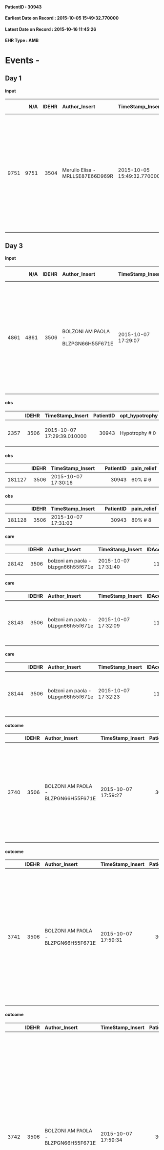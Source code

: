 
#### PatientID : 30943
#### Earliest Date on Record : 2015-10-05 15:49:32.770000
#### Latest Date on Record : 2015-10-16 11:45:26
#### EHR Type : AMB

# Events - 

## Day 1

#### input
|      |    N/A |   IDEHR | Author_Insert                    | TimeStamp_Insert           | EHRType   |   PatientID |   IDDigitalSignDocument | persone_vicine   |   Unnamed: 0_x.1 |   IDANAMNESI_SOCIALE | Patient   | FamigliaAltro   | Paziente_T   | FamigliaAltro_T   |   Non_Rilevabile_x.1 | Note_Non_Rilevabile_x.1   | opt_Problemi   | Note_I                                                                                                                                 | ds_note_timori                                                    | chk_contr_sintomi   | opt_paziente_a   | opt_famiglia_a   | opt_adeguatezza   | opt_paziente_solo   | ds_note_con                                                                           | opt_presente_assente   | Presenza_minori   | Caregiver_principale   | opt_capacita   | ds_familiari_coinv   | opt_necessario   | opt_presente   | opt_risorse_ec   | opt_paziente_psi   | opt_Ins_vol   | ds_note_prio                                                                                                                                                                                                         | opt_paziente_ad   | opt_caregiver_ad   | opt_esenzione   | opt_inv_civile   |   ds_codice_es | Needs     | Domestic partnership   | Fragility   | opt_disponibilita_f   | opt_indennita_acc   | opt_legge   | opt_famiglia_psi   | opt_disponibilit_paz   |
|-----:|-------:|--------:|:---------------------------------|:---------------------------|:----------|------------:|------------------------:|:-----------------|-----------------:|---------------------:|:----------|:----------------|:-------------|:------------------|---------------------:|:--------------------------|:---------------|:---------------------------------------------------------------------------------------------------------------------------------------|:------------------------------------------------------------------|:--------------------|:-----------------|:-----------------|:------------------|:--------------------|:--------------------------------------------------------------------------------------|:-----------------------|:------------------|:-----------------------|:---------------|:---------------------|:-----------------|:---------------|:-----------------|:-------------------|:--------------|:---------------------------------------------------------------------------------------------------------------------------------------------------------------------------------------------------------------------|:------------------|:-------------------|:----------------|:-----------------|---------------:|:----------|:-----------------------|:------------|:----------------------|:--------------------|:------------|:-------------------|:-----------------------|
| 9751 |   9751 |    3504 | Merullo Elisa - MRLLSE87E66D969R | 2015-10-05 15:49:32.770000 | AMB       |       30943 |                  151399 | N/A              |             1571 |                 1083 | Si#1      | Si#1            | Parziale#2   | Si#1              |                    0 | NR                        | No#0           | Colloquio fatto direttamente con il pz, il quale sa della diagnosi e parzialmente della prognosi. Non ho parlato con nessun familiare. | Il pz vorrebbe il controllo dei sintomi in particolare del dolore | controllo sintomi#0 | Indefinite#2     | Indefinite#2     | Da valutare#2     | No#0                | Il pz vive con la coniuge. Presente un figlio che vive a Lodi e che √® poco presente. | Presente#1             | No#0              | Coniuge                | Adeguato#0     | son                  | No#0             | No#0           | Adeguate#1       | No#0               | No#0          | Il bisogno espresso √® a livello clinico assistenziale. Il pz mi ha riferito che non vorrebbe l'assistenza ma da un punto di vista clinico ha bisogno. Gli ho spiegato il nostro ruolo e come funziona l'assistenza. | Parziale#1        | Totale#2           | Si#1            | No#0             |             48 | Clinici#0 | Coniuge/Convivente#0   | nessuna#0   | Da verificare#2       | No#0                | No#0        | No#0               | Da verificare#2        |


## Day 3

#### input
|      |    N/A |   IDEHR | Author_Insert                       | TimeStamp_Insert    |   IDAccess | EHRType   |   PatientID |   IDDigitalSignDocument | persone_vicine   |   Unnamed: 0_y |   IDANAMNESI_MED |   Non_Rilevabile_y | Note_Non_Rilevabile_y   | diagnosis                                                                                                                                                            |
|-----:|-------:|--------:|:------------------------------------|:--------------------|-----------:|:----------|------------:|------------------------:|:-----------------|---------------:|-----------------:|-------------------:|:------------------------|:---------------------------------------------------------------------------------------------------------------------------------------------------------------------|
| 4861 |   4861 |    3506 | BOLZONI AM PAOLA - BLZPGN66H55F671E | 2015-10-07 17:29:07 |      11787 | AMB       |       30943 |                  153265 | N/A              |           1823 |             2803 |                  0 | NR                      | HCC multifocal of liver cirrhosis (Child's Class A5) therapy results with monoclonal antibodies. Recent emergence of portal and progression of pulmonary thrombosis. |

#### obs
|      |   IDEHR | TimeStamp_Insert           |   PatientID | opt_hypotrophy   | chk_eloquence     | asthenia   | cachexia     | dyspnoea                       | body_temp    | agitation_behavior_freq   | cognitive_state   |
|-----:|--------:|:---------------------------|------------:|:-----------------|:------------------|:-----------|:-------------|:-------------------------------|:-------------|:--------------------------|:------------------|
| 2357 |    3506 | 2015-10-07 17:29:39.010000 |       30943 | Hypotrophy # 0   | fluent speech # 0 | Severe # 3 | cachexia # 0 | first episode, mild strain # 2 | Apyrexia # 0 | quiet # 0                 | Polished # 2      |

#### obs
|        |   IDEHR | TimeStamp_Insert    |   PatientID | pain_relief   |
|-------:|--------:|:--------------------|------------:|:--------------|
| 181127 |    3506 | 2015-10-07 17:30:16 |       30943 | 60% # 6       |

#### obs
|        |   IDEHR | TimeStamp_Insert    |   PatientID | pain_relief   |
|-------:|--------:|:--------------------|------------:|:--------------|
| 181128 |    3506 | 2015-10-07 17:31:03 |       30943 | 80% # 8       |

#### care
|       |   IDEHR | Author_Insert                       | TimeStamp_Insert    |   IDAccess | EHRType   |   PatientID |   IDTERAPIE_OUTPAT_VIDAS | ds_altro_farmaco   | ds_dose   | opt_via_di_somm        | ds_ora   | dt_data_inizio      |   opt_pregressa |   opt_somm_terapia |   opt_estemporanea |   opt_termina |   opt_somm_in_pompa | opt_farmaco              |
|------:|--------:|:------------------------------------|:--------------------|-----------:|:----------|------------:|-------------------------:|:-------------------|:----------|:-----------------------|:---------|:--------------------|----------------:|-------------------:|-------------------:|--------------:|--------------------:|:-------------------------|
| 28142 |    3506 | bolzoni am paola - blzpgn66h55f671e | 2015-10-07 17:31:40 |      11787 | amb       |       30943 |                     5620 | arixtra 7.5 mg fl  | 1 fl      | subcutaneously # 3 = 3 | 21 # 21  | 2015-10-07 00:00:00 |               0 |                  0 |                  0 |             0 |                   0 | other (see notes) # 2004 |

#### care
|       |   IDEHR | Author_Insert                       | TimeStamp_Insert    |   IDAccess | EHRType   |   PatientID |   IDTERAPIE_OUTPAT_VIDAS | ds_dose   | opt_via_di_somm    | ds_ora       | dt_data_inizio      | ds_note_y                                                      |   opt_pregressa |   opt_somm_terapia |   opt_estemporanea |   opt_termina |   opt_somm_in_pompa | opt_farmaco                                    |
|------:|--------:|:------------------------------------|:--------------------|-----------:|:----------|------------:|-------------------------:|:----------|:-------------------|:-------------|:--------------------|:---------------------------------------------------------------|----------------:|-------------------:|-------------------:|--------------:|--------------------:|:-----------------------------------------------|
| 28143 |    3506 | bolzoni am paola - blzpgn66h55f671e | 2015-10-07 17:32:09 |      11787 | amb       |       30943 |                     5621 | 1 puff    | inhalation # 7 = 7 | at need # 24 | 2015-10-07 00:00:00 | if pain, repeated after 1 hour if necessary, maximum 4 per day |               0 |                  0 |                  0 |             0 |                   0 | fentanyl (instanyl nasal spray 200 mcg) # 1665 |

#### care
|       |   IDEHR | Author_Insert                       | TimeStamp_Insert    |   IDAccess | EHRType   |   PatientID |   IDTERAPIE_OUTPAT_VIDAS | ds_dose   | opt_via_di_somm   | ds_ora          | dt_data_inizio      |   opt_pregressa |   opt_somm_terapia |   opt_estemporanea |   opt_termina |   opt_somm_in_pompa | opt_farmaco                                                                       |
|------:|--------:|:------------------------------------|:--------------------|-----------:|:----------|------------:|-------------------------:|:----------|:------------------|:----------------|:--------------------|----------------:|-------------------:|-------------------:|--------------:|--------------------:|:----------------------------------------------------------------------------------|
| 28144 |    3506 | bolzoni am paola - blzpgn66h55f671e | 2015-10-07 17:32:23 |      11787 | amb       |       30943 |                     5622 | 10 drops  | oral # 0 = 0      | 08 # 8; 20 # 20 | 2015-10-07 00:00:00 |               0 |                  0 |                  0 |             0 |                   0 | pentetrazole / dihydrocodeine rodanato (cardiazol paracodina os gtt 10 ml) # 1960 |

#### outcome
|      |   IDEHR | Author_Insert                       | TimeStamp_Insert    |   PatientID |   IDDigitalSignDocument |   IDPAI_VIDAS | opt_problem                                                |   opt_problem_num | opt_obiettivo                                                |   opt_obiettivo_num | opt_stato_problema   |   opt_stato_problema_num | opt_interventi                                                                                                                                                                                 |   opt_interventi_num |
|-----:|--------:|:------------------------------------|:--------------------|------------:|------------------------:|--------------:|:-----------------------------------------------------------|------------------:|:-------------------------------------------------------------|--------------------:|:---------------------|-------------------------:|:-----------------------------------------------------------------------------------------------------------------------------------------------------------------------------------------------|---------------------:|
| 3740 |    3506 | BOLZONI AM PAOLA - BLZPGN66H55F671E | 2015-10-07 17:59:27 |       30943 |                  153285 |          5756 | Impaired mobility † / limitation of physical movement # 27 |                 1 | The patient manterr√ † ¬ † ¬ † † mobilit√ the remaining # 49 |                   2 | Open Problem # 1     |                        1 | Educational - Teach the patient alternative movements # 370; PAI Implementation - Evaluate given mobility † # 368; PAI Implementation - Help the patient favoring its remaining capacity # 369 |                    1 |

#### outcome
|      |   IDEHR | Author_Insert                       | TimeStamp_Insert    |   PatientID |   IDDigitalSignDocument |   IDPAI_VIDAS | opt_problem                                            |   opt_problem_num | opt_obiettivo                                                                                              |   opt_obiettivo_num | opt_stato_problema   |   opt_stato_problema_num | opt_interventi                                                                                                                                                                                                                                                          |   opt_interventi_num |
|-----:|--------:|:------------------------------------|:--------------------|------------:|------------------------:|--------------:|:-------------------------------------------------------|------------------:|:-----------------------------------------------------------------------------------------------------------|--------------------:|:---------------------|-------------------------:|:------------------------------------------------------------------------------------------------------------------------------------------------------------------------------------------------------------------------------------------------------------------------|---------------------:|
| 3741 |    3506 | BOLZONI AM PAOLA - BLZPGN66H55F671E | 2015-10-07 17:59:31 |       30943 |                  153286 |          5757 | Alteration or risk of impairment of lung function # 26 |                 3 | The patient will not present symptoms that will reduce QoL (epistaxis, cough, hemoptysis, hemoptysis) # 45 |                   3 | Open Problem # 1     |                        1 | Educational - Educate the caregiver / patient on the recognition / treatment of symptom # 280; Implementation of the PAI - Administer the medication correctly as prescribed # 276; Implementation of the PAI - Evaluate the effectiveness of drug administration # 277 |                    4 |

#### outcome
|      |   IDEHR | Author_Insert                       | TimeStamp_Insert    |   PatientID |   IDDigitalSignDocument |   IDPAI_VIDAS | opt_problem                                                            |   opt_problem_num | opt_obiettivo                                               |   opt_obiettivo_num | opt_stato_problema   |   opt_stato_problema_num | opt_interventi                                                                                                                                                                                                                                                                                                                                                                                                |   opt_interventi_num |
|-----:|--------:|:------------------------------------|:--------------------|------------:|------------------------:|--------------:|:-----------------------------------------------------------------------|------------------:|:------------------------------------------------------------|--------------------:|:---------------------|-------------------------:|:--------------------------------------------------------------------------------------------------------------------------------------------------------------------------------------------------------------------------------------------------------------------------------------------------------------------------------------------------------------------------------------------------------------|---------------------:|
| 3742 |    3506 | BOLZONI AM PAOLA - BLZPGN66H55F671E | 2015-10-07 17:59:34 |       30943 |                  153287 |          5758 | Alteration of comfort associated with chronic pain and / or acute # 29 |                 2 | The patient riferir√ † ¬ † a satisfactory pain control # 56 |                   1 | Open Problem # 1     |                        1 | Implementation PAI - Administer drugs correctly according to prescription # 442; Implementation of PAI - Evaluate the effectiveness of drug administration # 443; Counseling - Share with the caregiver the therapeutic path # 445; Educational - educate the caregiver / patient to recognize / treat the symptom # 446; Informational - Informing the patient / caregiver of the need to maintain QoL # 448 |                    4 |

#### care
|       |   IDEHR | Author_Insert                       | TimeStamp_Insert    |   IDAccess | EHRType   |   PatientID |   IDTERAPIE_OUTPAT_VIDAS | ds_dose   | opt_via_di_somm   | ds_ora                   | dt_data_inizio      |   opt_pregressa |   opt_somm_terapia |   opt_estemporanea |   opt_termina |   opt_somm_in_pompa | opt_farmaco                                                |
|------:|--------:|:------------------------------------|:--------------------|-----------:|:----------|------------:|-------------------------:|:----------|:------------------|:-------------------------|:--------------------|----------------:|-------------------:|-------------------:|--------------:|--------------------:|:-----------------------------------------------------------|
| 28151 |    3506 | bolzoni am paola - blzpgn66h55f671e | 2015-10-07 17:59:36 |      11787 | amb       |       30943 |                     5629 | 1 cp      | oral # 0 = 0      | 08 # 8; 16 # 16; 23 # 23 | 2015-10-07 00:00:00 |               0 |                  0 |                  0 |             0 |                   0 | oxycodone / naloxone (targin 20 + 10 mg tablets rp) # 1623 |

#### care
|       |   IDEHR | Author_Insert                       | TimeStamp_Insert    |   IDAccess | EHRType   |   PatientID |   IDTERAPIE_OUTPAT_VIDAS | ds_dose   | opt_via_di_somm   | ds_ora   | dt_data_inizio      |   opt_pregressa |   opt_somm_terapia |   opt_estemporanea |   opt_termina |   opt_somm_in_pompa | opt_farmaco                               |
|------:|--------:|:------------------------------------|:--------------------|-----------:|:----------|------------:|-------------------------:|:----------|:------------------|:---------|:--------------------|----------------:|-------------------:|-------------------:|--------------:|--------------------:|:------------------------------------------|
| 28152 |    3506 | bolzoni am paola - blzpgn66h55f671e | 2015-10-07 17:59:39 |      11787 | amb       |       30943 |                     5630 | 1 cp      | oral # 0 = 0      | 08 # 8   | 2015-10-07 00:00:00 |               0 |                  0 |                  0 |             0 |                   0 | omeprazole (20 mg cps omeprazen rm) # 958 |

#### input
|       |    N/A |   IDEHR | Author_Insert                       | TimeStamp_Insert    |   IDAccess | EHRType   |   PatientID |   IDDigitalSignDocument | persone_vicine   |   Unnamed: 0_y.1 |   IDDIAGNOSI_ICD |   Non_Rilevabile_y.1 | Note_Non_Rilevabile_y.1   | I_ICD                                           | II_ICD                                           | III_ICD                                                                                                |
|------:|-------:|--------:|:------------------------------------|:--------------------|-----------:|:----------|------------:|------------------------:|:-----------------|-----------------:|-----------------:|---------------------:|:--------------------------|:------------------------------------------------|:-------------------------------------------------|:-------------------------------------------------------------------------------------------------------|
| 14518 |  14518 |    3506 | BOLZONI AM PAOLA - BLZPGN66H55F671E | 2015-10-07 21:37:25 |      11802 | AMB       |       30943 |                  153398 | N/A              |               79 |               79 |                    0 | NR                        | 1550 - Tumori maligni primitivi del fegato#2048 | 1970 - Tumori maligni secondari del polmone#2148 | 07032 - Epatite virale B cronica senza menzione di coma epatico - senza menzione di epatite delta#2007 |

#### input
|     |    N/A |   Unnamed: 0_x |   IDANAMNESI_INF |   IDEHR | Author_Insert                      | TimeStamp_Insert           |   IDAccess | EHRType   |   PatientID |   IDDigitalSignDocument |   Non_Rilevabile_x | Note_Non_Rilevabile_x   | nutritional   | sonno_riposo           | perc_salute                                                                              | Perception             | rapporti_fam   | persone_vicine   | Caregiver   | Religion     |
|----:|-------:|---------------:|-----------------:|--------:|:-----------------------------------|:---------------------------|-----------:|:----------|------------:|------------------------:|-------------------:|:------------------------|:--------------|:-----------------------|:-----------------------------------------------------------------------------------------|:-----------------------|:---------------|:-----------------|:------------|:-------------|
| 501 |    501 |            649 |             1558 |    3506 | JOSE A. SERRANO - SRRJNT62P15Z611E | 2015-10-08 11:25:16.153000 |      11860 | AMB       |       30943 |                  153766 |                  0 | NR                      | hiccups # 2   | daytime sleepiness # 1 | perdit√ † Performance # 0; increased dell'affaticabilit√ † # 2, # 4 episodes of wheezing | concern for health # 0 | is # 0         | N/A              | wife        | Catholic # 0 |

#### obs
|       |   IDEHR | TimeStamp_Insert           |   PatientID | personal_hygiene   | urine_elimination   | mobility      | speech            | active_diuresis     | asthenia     | dyspnoea    | motor_performance                                                                           | body_temp    | mood                             | diet     | cognitive_state   | feces_elimination   | consumption_help   |
|------:|--------:|:---------------------------|------------:|:-------------------|:--------------------|:--------------|:------------------|:--------------------|:-------------|:------------|:--------------------------------------------------------------------------------------------|:-------------|:---------------------------------|:---------|:------------------|:--------------------|:-------------------|
| 36134 |    3506 | 2015-10-08 11:25:20.470000 |       30943 | With help # 2      | With help # 2       | With help # 2 | fluent speech # 0 | active diuresis # 0 | Moderate # 1 | at rest # 0 | 50% - Patient requiring frequent medical care and pu√≤ pi√π stay up for 50% of the day # 05 | Apyrexia # 0 | Apathy # 00; # 03 demoralization | Free # 0 | Polished # 2      | With help # 2       | Independent # 0    |

#### obs
|        |   IDEHR | TimeStamp_Insert    |   PatientID | pain_relief   |
|-------:|--------:|:--------------------|------------:|:--------------|
| 181184 |    3506 | 2015-10-08 11:25:25 |       30943 | 60% # 6       |

#### obs
|        |   IDEHR | TimeStamp_Insert    |   PatientID | pain_relief   |
|-------:|--------:|:--------------------|------------:|:--------------|
| 181185 |    3506 | 2015-10-08 11:25:28 |       30943 | 80% # 8       |

#### outcome
|      |   IDEHR | Author_Insert                      | TimeStamp_Insert    |   PatientID |   IDDigitalSignDocument |   IDPAI_VIDAS | opt_problem                                                            |   opt_problem_num | opt_obiettivo                                               |   opt_obiettivo_num | opt_stato_problema   |   opt_stato_problema_num | opt_interventi                                                                                                                                                                                                                                                                                                                                                                                                |   opt_interventi_num |
|-----:|--------:|:-----------------------------------|:--------------------|------------:|------------------------:|--------------:|:-----------------------------------------------------------------------|------------------:|:------------------------------------------------------------|--------------------:|:---------------------|-------------------------:|:--------------------------------------------------------------------------------------------------------------------------------------------------------------------------------------------------------------------------------------------------------------------------------------------------------------------------------------------------------------------------------------------------------------|---------------------:|
| 3787 |    3506 | JOSE A. SERRANO - SRRJNT62P15Z611E | 2015-10-08 11:25:30 |       30943 |                  153771 |          5803 | Alteration of comfort associated with chronic pain and / or acute # 29 |                 2 | The patient riferir√ † ¬ † a satisfactory pain control # 56 |                   1 | Open Problem # 1     |                        1 | Implementation PAI - Administer drugs correctly according to prescription # 442; Implementation of PAI - Evaluate the effectiveness of drug administration # 443; Counseling - Share with the caregiver the therapeutic path # 445; Educational - educate the caregiver / patient to recognize / treat the symptom # 446; Informational - Informing the patient / caregiver of the need to maintain QoL # 448 |                    4 |

#### outcome
|      |   IDEHR | Author_Insert                      | TimeStamp_Insert    |   PatientID |   IDDigitalSignDocument |   IDPAI_VIDAS | opt_problem                                            |   opt_problem_num | opt_obiettivo                                                                                              |   opt_obiettivo_num | opt_stato_problema   |   opt_stato_problema_num | opt_interventi                                                                                                                                                                                                                                                          |   opt_interventi_num |
|-----:|--------:|:-----------------------------------|:--------------------|------------:|------------------------:|--------------:|:-------------------------------------------------------|------------------:|:-----------------------------------------------------------------------------------------------------------|--------------------:|:---------------------|-------------------------:|:------------------------------------------------------------------------------------------------------------------------------------------------------------------------------------------------------------------------------------------------------------------------|---------------------:|
| 3788 |    3506 | JOSE A. SERRANO - SRRJNT62P15Z611E | 2015-10-08 11:25:35 |       30943 |                  153772 |          5804 | Alteration or risk of impairment of lung function # 26 |                 3 | The patient will not present symptoms that will reduce QoL (epistaxis, cough, hemoptysis, hemoptysis) # 45 |                   3 | Open Problem # 1     |                        1 | Educational - Educate the caregiver / patient on the recognition / treatment of symptom # 280; Implementation of the PAI - Administer the medication correctly as prescribed # 276; Implementation of the PAI - Evaluate the effectiveness of drug administration # 277 |                    4 |

#### outcome
|      |   IDEHR | Author_Insert                      | TimeStamp_Insert    |   PatientID |   IDDigitalSignDocument |   IDPAI_VIDAS | opt_problem                                                |   opt_problem_num | opt_obiettivo                                                |   opt_obiettivo_num | opt_stato_problema   |   opt_stato_problema_num | opt_interventi                                                                                                                                                                                 |   opt_interventi_num |
|-----:|--------:|:-----------------------------------|:--------------------|------------:|------------------------:|--------------:|:-----------------------------------------------------------|------------------:|:-------------------------------------------------------------|--------------------:|:---------------------|-------------------------:|:-----------------------------------------------------------------------------------------------------------------------------------------------------------------------------------------------|---------------------:|
| 3789 |    3506 | JOSE A. SERRANO - SRRJNT62P15Z611E | 2015-10-08 11:25:38 |       30943 |                  153773 |          5805 | Impaired mobility † / limitation of physical movement # 27 |                 1 | The patient manterr√ † ¬ † ¬ † † mobilit√ the remaining # 49 |                   2 | Open Problem # 1     |                        1 | Educational - Teach the patient alternative movements # 370; PAI Implementation - Evaluate given mobility † # 368; PAI Implementation - Help the patient favoring its remaining capacity # 369 |                    1 |


## Day 7

#### obs
|       |   IDEHR | TimeStamp_Insert           |   PatientID | personal_hygiene   | urine_elimination   | mobility      | speech            | active_diuresis     | asthenia   | dyspnoea    | motor_performance                                                                           | body_temp    | mood                             | diet     | cognitive_state   | feces_elimination   | consumption_help   |
|------:|--------:|:---------------------------|------------:|:-------------------|:--------------------|:--------------|:------------------|:--------------------|:-----------|:------------|:--------------------------------------------------------------------------------------------|:-------------|:---------------------------------|:---------|:------------------|:--------------------|:-------------------|
| 36369 |    3506 | 2015-10-12 12:13:31.223000 |       30943 | With help # 2      | With help # 2       | With help # 2 | fluent speech # 0 | active diuresis # 0 | Severe # 2 | at rest # 0 | 50% - Patient requiring frequent medical care and pu√≤ pi√π stay up for 50% of the day # 05 | Apyrexia # 0 | Apathy # 00; # 03 demoralization | Free # 0 | Polished # 2      | With help # 2       | Independent # 0    |

#### obs
|        |   IDEHR | TimeStamp_Insert    |   PatientID | pain_relief   |
|-------:|--------:|:--------------------|------------:|:--------------|
| 181502 |    3506 | 2015-10-12 12:13:34 |       30943 | 80% # 8       |

#### outcome
|      |   IDEHR | Author_Insert                      | TimeStamp_Insert    |   PatientID |   IDDigitalSignDocument |   IDPAI_VIDAS | opt_problem                                                            |   opt_problem_num | opt_obiettivo                                               |   opt_obiettivo_num | opt_stato_problema   |   opt_stato_problema_num | opt_interventi                                                                                                                                                                                                                                                                                                                                                                                                |   opt_interventi_num |
|-----:|--------:|:-----------------------------------|:--------------------|------------:|------------------------:|--------------:|:-----------------------------------------------------------------------|------------------:|:------------------------------------------------------------|--------------------:|:---------------------|-------------------------:|:--------------------------------------------------------------------------------------------------------------------------------------------------------------------------------------------------------------------------------------------------------------------------------------------------------------------------------------------------------------------------------------------------------------|---------------------:|
| 4080 |    3506 | JOSE A. SERRANO - SRRJNT62P15Z611E | 2015-10-12 12:13:36 |       30943 |                  157030 |          6096 | Alteration of comfort associated with chronic pain and / or acute # 29 |                 2 | The patient riferir√ † ¬ † a satisfactory pain control # 56 |                   1 | Open Problem # 1     |                        1 | Implementation PAI - Administer drugs correctly according to prescription # 442; Implementation of PAI - Evaluate the effectiveness of drug administration # 443; Counseling - Share with the caregiver the therapeutic path # 445; Educational - educate the caregiver / patient to recognize / treat the symptom # 446; Informational - Informing the patient / caregiver of the need to maintain QoL # 448 |                    4 |

#### outcome
|      |   IDEHR | Author_Insert                      | TimeStamp_Insert    |   PatientID |   IDDigitalSignDocument |   IDPAI_VIDAS | opt_problem                                            |   opt_problem_num | opt_obiettivo                                                                                              |   opt_obiettivo_num | opt_stato_problema   |   opt_stato_problema_num | opt_interventi                                                                                                                                                                                                                                                          |   opt_interventi_num |
|-----:|--------:|:-----------------------------------|:--------------------|------------:|------------------------:|--------------:|:-------------------------------------------------------|------------------:|:-----------------------------------------------------------------------------------------------------------|--------------------:|:---------------------|-------------------------:|:------------------------------------------------------------------------------------------------------------------------------------------------------------------------------------------------------------------------------------------------------------------------|---------------------:|
| 4081 |    3506 | JOSE A. SERRANO - SRRJNT62P15Z611E | 2015-10-12 12:13:38 |       30943 |                  157034 |          6097 | Alteration or risk of impairment of lung function # 26 |                 3 | The patient will not present symptoms that will reduce QoL (epistaxis, cough, hemoptysis, hemoptysis) # 45 |                   3 | Open Problem # 1     |                        1 | Educational - Educate the caregiver / patient on the recognition / treatment of symptom # 280; Implementation of the PAI - Administer the medication correctly as prescribed # 276; Implementation of the PAI - Evaluate the effectiveness of drug administration # 277 |                    4 |

#### outcome
|      |   IDEHR | Author_Insert                      | TimeStamp_Insert    |   PatientID |   IDDigitalSignDocument |   IDPAI_VIDAS | opt_problem                                                |   opt_problem_num | opt_obiettivo                                                |   opt_obiettivo_num | opt_stato_problema   |   opt_stato_problema_num | opt_interventi                                                                                                                                                                                 |   opt_interventi_num |
|-----:|--------:|:-----------------------------------|:--------------------|------------:|------------------------:|--------------:|:-----------------------------------------------------------|------------------:|:-------------------------------------------------------------|--------------------:|:---------------------|-------------------------:|:-----------------------------------------------------------------------------------------------------------------------------------------------------------------------------------------------|---------------------:|
| 4082 |    3506 | JOSE A. SERRANO - SRRJNT62P15Z611E | 2015-10-12 12:13:43 |       30943 |                  157035 |          6098 | Impaired mobility † / limitation of physical movement # 27 |                 1 | The patient manterr√ † ¬ † ¬ † † mobilit√ the remaining # 49 |                   2 | Open Problem # 1     |                        1 | Educational - Teach the patient alternative movements # 370; PAI Implementation - Evaluate given mobility † # 368; PAI Implementation - Help the patient favoring its remaining capacity # 369 |                    1 |


## Day 8

#### obs
|      |   IDEHR | TimeStamp_Insert           |   PatientID | opt_hypotrophy   | chk_eloquence     | asthenia   | cachexia     | dyspnoea                  | body_temp    | agitation_behavior_freq   | cognitive_state   |
|-----:|--------:|:---------------------------|------------:|:-----------------|:------------------|:-----------|:-------------|:--------------------------|:-------------|:--------------------------|:------------------|
| 2533 |    3506 | 2015-10-13 11:32:30.827000 |       30943 | Hypotrophy # 0   | fluent speech # 0 | Severe # 3 | cachexia # 0 | applicant mild strain # 6 | Apyrexia # 0 | quiet # 0                 | Polished # 2      |

#### obs
|        |   IDEHR | TimeStamp_Insert    |   PatientID | pain_freq      |
|-------:|--------:|:--------------------|------------:|:---------------|
| 181630 |    3506 | 2015-10-13 11:32:33 |       30943 | Continuous 0 # |

#### obs
|        |   IDEHR | TimeStamp_Insert    |   PatientID | pain_freq      |
|-------:|--------:|:--------------------|------------:|:---------------|
| 181631 |    3506 | 2015-10-13 11:32:37 |       30943 | Occasional # 4 |

#### care
|       |   IDEHR | Author_Insert                       | TimeStamp_Insert    |   IDAccess | EHRType   |   PatientID |   IDTERAPIE_OUTPAT_VIDAS | ds_altro_farmaco                            | ds_dose   | opt_via_di_somm   | ds_ora                   | dt_data_inizio      |   opt_pregressa |   opt_somm_terapia |   opt_estemporanea |   opt_termina |   opt_somm_in_pompa | opt_farmaco              |
|------:|--------:|:------------------------------------|:--------------------|-----------:|:----------|------------:|-------------------------:|:--------------------------------------------|:----------|:------------------|:-------------------------|:--------------------|----------------:|-------------------:|-------------------:|--------------:|--------------------:|:-------------------------|
| 28496 |    3506 | bolzoni am paola - blzpgn66h55f671e | 2015-10-13 11:32:40 |      12328 | amb       |       30943 |                     5974 | targin 30 mg cp (1 + 1 from 20 mg to 10 mg) | 1 cp      | oral # 0 = 0      | 08 # 8; 16 # 16; 23 # 23 | 2015-10-07 00:00:00 |               0 |                  0 |                  0 |             0 |                   0 | other (see notes) # 2004 |


## Day 10

#### obs
|      |   IDEHR | TimeStamp_Insert           |   PatientID | opt_hypotrophy   | chk_eloquence     | asthenia   | cachexia     | dyspnoea                  | body_temp    | agitation_behavior_freq   | cognitive_state       |
|-----:|--------:|:---------------------------|------------:|:-----------------|:------------------|:-----------|:-------------|:--------------------------|:-------------|:--------------------------|:----------------------|
| 2623 |    3506 | 2015-10-15 14:40:37.267000 |       30943 | Hypotrophy # 0   | confabulation # 1 | Severe # 3 | cachexia # 0 | applicant mild strain # 6 | Apyrexia # 0 | quiet # 0                 | confused at times 0 # |

#### obs
|        |   IDEHR | TimeStamp_Insert    |   PatientID | pain_freq      |
|-------:|--------:|:--------------------|------------:|:---------------|
| 181912 |    3506 | 2015-10-15 14:40:40 |       30943 | Continuous 0 # |

#### obs
|        |   IDEHR | TimeStamp_Insert    |   PatientID | pain_freq      |
|-------:|--------:|:--------------------|------------:|:---------------|
| 181913 |    3506 | 2015-10-15 14:40:43 |       30943 | Occasional # 4 |

#### outcome
|      |   IDEHR | Author_Insert                       | TimeStamp_Insert    |   PatientID |   IDDigitalSignDocument |   IDPAI_VIDAS | opt_problem                                                |   opt_problem_num | opt_obiettivo                                                       |   opt_obiettivo_num | opt_stato_problema   |   opt_stato_problema_num | opt_interventi                                                                                                                                                                                                                                                                                                                                                    |   opt_interventi_num |
|-----:|--------:|:------------------------------------|:--------------------|------------:|------------------------:|--------------:|:-----------------------------------------------------------|------------------:|:--------------------------------------------------------------------|--------------------:|:---------------------|-------------------------:|:------------------------------------------------------------------------------------------------------------------------------------------------------------------------------------------------------------------------------------------------------------------------------------------------------------------------------------------------------------------|---------------------:|
| 4407 |    3506 | BOLZONI AM PAOLA - BLZPGN66H55F671E | 2015-10-15 14:40:46 |       30943 |                  160555 |          6423 | Impaired mobility † / limitation of physical movement # 27 |                 1 | Minimize the possibility of injuries. If present, maintain QoL # 47 |                   4 | Open Problem # 1     |                        1 | Implementation PAI - Maintain a correct position in bed # 293; Implementation PAI - Avoid flawed positions # 294; Implementation of PAI - Keep the skin well hydrated and elastic # 295; Implementation of the PAI - Adjustment of the environment # 296; Informative - Inform the caregiver about how to mobilize the patient to reduce the risk of injury # 304 |                    4 |

#### care
|       |   IDEHR | Author_Insert                       | TimeStamp_Insert    |   IDAccess | EHRType   |   PatientID |   IDTERAPIE_OUTPAT_VIDAS | ds_dose   | opt_via_di_somm   | ds_ora          | dt_data_inizio      |   opt_pregressa |   opt_somm_terapia |   opt_estemporanea |   opt_termina |   opt_somm_in_pompa | opt_farmaco                                                                       |
|------:|--------:|:------------------------------------|:--------------------|-----------:|:----------|------------:|-------------------------:|:----------|:------------------|:----------------|:--------------------|----------------:|-------------------:|-------------------:|--------------:|--------------------:|:----------------------------------------------------------------------------------|
| 28779 |    3506 | bolzoni am paola - blzpgn66h55f671e | 2015-10-15 14:40:50 |      12627 | amb       |       30943 |                     6258 | 10 drops  | oral # 0 = 0      | 08 # 8; 20 # 20 | 2015-10-07 00:00:00 |               0 |                  0 |                  0 |             1 |                   0 | pentetrazole / dihydrocodeine rodanato (cardiazol paracodina os gtt 10 ml) # 1960 |

#### care
|       |   IDEHR | Author_Insert                       | TimeStamp_Insert    |   IDAccess | EHRType   |   PatientID |   IDTERAPIE_OUTPAT_VIDAS | ds_altro_farmaco   | ds_dose   | opt_via_di_somm        | ds_ora   | dt_data_inizio      |   opt_pregressa |   opt_somm_terapia |   opt_estemporanea |   opt_termina |   opt_somm_in_pompa | opt_farmaco              |
|------:|--------:|:------------------------------------|:--------------------|-----------:|:----------|------------:|-------------------------:|:-------------------|:----------|:-----------------------|:---------|:--------------------|----------------:|-------------------:|-------------------:|--------------:|--------------------:|:-------------------------|
| 28780 |    3506 | bolzoni am paola - blzpgn66h55f671e | 2015-10-15 14:40:55 |      12627 | amb       |       30943 |                     6259 | arixtra 7.5 mg fl  | 1 fl      | subcutaneously # 3 = 3 | 21 # 21  | 2015-10-07 00:00:00 |               0 |                  0 |                  0 |             1 |                   0 | other (see notes) # 2004 |

#### care
|       |   IDEHR | Author_Insert                       | TimeStamp_Insert    |   IDAccess | EHRType   |   PatientID |   IDTERAPIE_OUTPAT_VIDAS | ds_dose   | opt_via_di_somm   | ds_ora   | dt_data_inizio      |   opt_pregressa |   opt_somm_terapia |   opt_estemporanea |   opt_termina |   opt_somm_in_pompa | opt_farmaco                               |
|------:|--------:|:------------------------------------|:--------------------|-----------:|:----------|------------:|-------------------------:|:----------|:------------------|:---------|:--------------------|----------------:|-------------------:|-------------------:|--------------:|--------------------:|:------------------------------------------|
| 28781 |    3506 | bolzoni am paola - blzpgn66h55f671e | 2015-10-15 14:40:58 |      12627 | amb       |       30943 |                     6260 | 1 cp      | oral # 0 = 0      | 08 # 8   | 2015-10-07 00:00:00 |               0 |                  0 |                  0 |             1 |                   0 | omeprazole (20 mg cps omeprazen rm) # 958 |

#### care
|       |   IDEHR | Author_Insert                       | TimeStamp_Insert    |   IDAccess | EHRType   |   PatientID |   IDTERAPIE_OUTPAT_VIDAS | ds_dose   | opt_via_di_somm        | ds_ora       | dt_data_inizio      | ds_note_y                           |   opt_pregressa |   opt_somm_terapia |   opt_estemporanea |   opt_termina |   opt_somm_in_pompa | opt_farmaco                                            |
|------:|--------:|:------------------------------------|:--------------------|-----------:|:----------|------------:|-------------------------:|:----------|:-----------------------|:-------------|:--------------------|:------------------------------------|----------------:|-------------------:|-------------------:|--------------:|--------------------:|:-------------------------------------------------------|
| 28782 |    3506 | bolzoni am paola - blzpgn66h55f671e | 2015-10-15 14:41:00 |      12627 | amb       |       30943 |                     6261 | 1 fl      | subcutaneously # 3 = 3 | at need # 24 | 2015-10-15 00:00:00 | if bronchial secretions, repeatable |               0 |                  0 |                  0 |             0 |                   0 | scopolamine butylbromide (buscopan 20mg / ml fl) # 997 |

#### care
|       |   IDEHR | Author_Insert                       | TimeStamp_Insert    |   IDAccess | EHRType   |   PatientID |   IDTERAPIE_OUTPAT_VIDAS | ds_dose   | opt_via_di_somm        | ds_ora       | dt_data_inizio      | ds_note_y                  |   opt_pregressa |   opt_somm_terapia |   opt_estemporanea |   opt_termina |   opt_somm_in_pompa | opt_farmaco                                                     |
|------:|--------:|:------------------------------------|:--------------------|-----------:|:----------|------------:|-------------------------:|:----------|:-----------------------|:-------------|:--------------------|:---------------------------|----------------:|-------------------:|-------------------:|--------------:|--------------------:|:----------------------------------------------------------------|
| 28783 |    3506 | bolzoni am paola - blzpgn66h55f671e | 2015-10-15 14:41:04 |      12627 | amb       |       30943 |                     6262 | 1 fl      | subcutaneously # 3 = 3 | at need # 24 | 2015-10-15 00:00:00 | if pain, maximum 4 per day |               0 |                  0 |                  0 |             0 |                   0 | morphine hydrochloride (10 mg morphine hydrochloride fl) # 1598 |

#### care
|       |   IDEHR | Author_Insert                       | TimeStamp_Insert    |   IDAccess | EHRType   |   PatientID |   IDTERAPIE_OUTPAT_VIDAS | ds_altro_farmaco                            | ds_dose   | opt_via_di_somm   | ds_ora                   | dt_data_inizio      |   opt_pregressa |   opt_somm_terapia |   opt_estemporanea |   opt_termina |   opt_somm_in_pompa | opt_farmaco              |
|------:|--------:|:------------------------------------|:--------------------|-----------:|:----------|------------:|-------------------------:|:--------------------------------------------|:----------|:------------------|:-------------------------|:--------------------|----------------:|-------------------:|-------------------:|--------------:|--------------------:|:-------------------------|
| 28784 |    3506 | bolzoni am paola - blzpgn66h55f671e | 2015-10-15 14:41:06 |      12627 | amb       |       30943 |                     6263 | targin 30 mg cp (1 + 1 from 20 mg to 10 mg) | 1 cp      | oral # 0 = 0      | 08 # 8; 16 # 16; 23 # 23 | 2015-10-07 00:00:00 |               0 |                  0 |                  0 |             1 |                   0 | other (see notes) # 2004 |

#### care
|       |   IDEHR | Author_Insert                       | TimeStamp_Insert    |   IDAccess | EHRType   |   PatientID |   IDTERAPIE_OUTPAT_VIDAS |   ds_dose | opt_via_di_somm     | ds_ora   | dt_data_inizio      |   opt_pregressa |   opt_somm_terapia |   opt_estemporanea |   opt_termina |   opt_somm_in_pompa | opt_farmaco                        |
|------:|--------:|:------------------------------------|:--------------------|-----------:|:----------|------------:|-------------------------:|----------:|:--------------------|:---------|:--------------------|----------------:|-------------------:|-------------------:|--------------:|--------------------:|:-----------------------------------|
| 28785 |    3506 | bolzoni am paola - blzpgn66h55f671e | 2015-10-15 14:49:35 |      12629 | amb       |       30943 |                     6264 |         1 | intravenous # 1 = 1 | 15 # 15  | 2015-10-15 00:00:00 |               0 |                  0 |                  0 |             0 |                   0 | glucose (glucose 5% 500 ml) # 1165 |


## Day 11

#### obs
|      |   IDEHR | TimeStamp_Insert           |   PatientID | body_temp    |
|-----:|--------:|:---------------------------|------------:|:-------------|
| 2665 |    3506 | 2015-10-16 11:45:18.600000 |       30943 | Apyrexia # 0 |

#### outcome
|      |   IDEHR | Author_Insert                       | TimeStamp_Insert    |   PatientID |   IDDigitalSignDocument |   IDPAI_VIDAS | opt_problem                                            |   opt_problem_num | opt_obiettivo                                                                                              |   opt_obiettivo_num | opt_stato_problema   |   opt_stato_problema_num | opt_interventi                                                                                                                                                                                                                                                          |   opt_interventi_num |
|-----:|--------:|:------------------------------------|:--------------------|------------:|------------------------:|--------------:|:-------------------------------------------------------|------------------:|:-----------------------------------------------------------------------------------------------------------|--------------------:|:---------------------|-------------------------:|:------------------------------------------------------------------------------------------------------------------------------------------------------------------------------------------------------------------------------------------------------------------------|---------------------:|
| 4510 |    3506 | BOLZONI AM PAOLA - BLZPGN66H55F671E | 2015-10-16 11:45:20 |       30943 |                  161461 |          6526 | Alteration or risk of impairment of lung function # 26 |                 3 | The patient will not present symptoms that will reduce QoL (epistaxis, cough, hemoptysis, hemoptysis) # 45 |                   3 | closed Problem # 2   |                        2 | Educational - Educate the caregiver / patient on the recognition / treatment of symptom # 280; Implementation of the PAI - Administer the medication correctly as prescribed # 276; Implementation of the PAI - Evaluate the effectiveness of drug administration # 277 |                    4 |

#### outcome
|      |   IDEHR | Author_Insert                       | TimeStamp_Insert    |   PatientID |   IDDigitalSignDocument |   IDPAI_VIDAS | opt_problem                                                |   opt_problem_num | opt_obiettivo                                                       |   opt_obiettivo_num | opt_stato_problema   |   opt_stato_problema_num | opt_interventi                                                                                                                                                                                                                                                                                                                                                    |   opt_interventi_num |
|-----:|--------:|:------------------------------------|:--------------------|------------:|------------------------:|--------------:|:-----------------------------------------------------------|------------------:|:--------------------------------------------------------------------|--------------------:|:---------------------|-------------------------:|:------------------------------------------------------------------------------------------------------------------------------------------------------------------------------------------------------------------------------------------------------------------------------------------------------------------------------------------------------------------|---------------------:|
| 4511 |    3506 | BOLZONI AM PAOLA - BLZPGN66H55F671E | 2015-10-16 11:45:23 |       30943 |                  161462 |          6527 | Impaired mobility † / limitation of physical movement # 27 |                 1 | Minimize the possibility of injuries. If present, maintain QoL # 47 |                   4 | closed Problem # 2   |                        2 | Implementation PAI - Maintain a correct position in bed # 293; Implementation PAI - Avoid flawed positions # 294; Implementation of PAI - Keep the skin well hydrated and elastic # 295; Implementation of the PAI - Adjustment of the environment # 296; Informative - Inform the caregiver about how to mobilize the patient to reduce the risk of injury # 304 |                    4 |

#### outcome
|      |   IDEHR | Author_Insert                       | TimeStamp_Insert    |   PatientID |   IDDigitalSignDocument |   IDPAI_VIDAS | opt_problem                                                            |   opt_problem_num | opt_obiettivo                                               |   opt_obiettivo_num | opt_stato_problema   |   opt_stato_problema_num | opt_interventi                                                                                                                                                                                                                                                                                                                                                                                                |   opt_interventi_num |
|-----:|--------:|:------------------------------------|:--------------------|------------:|------------------------:|--------------:|:-----------------------------------------------------------------------|------------------:|:------------------------------------------------------------|--------------------:|:---------------------|-------------------------:|:--------------------------------------------------------------------------------------------------------------------------------------------------------------------------------------------------------------------------------------------------------------------------------------------------------------------------------------------------------------------------------------------------------------|---------------------:|
| 4512 |    3506 | BOLZONI AM PAOLA - BLZPGN66H55F671E | 2015-10-16 11:45:26 |       30943 |                  161463 |          6528 | Alteration of comfort associated with chronic pain and / or acute # 29 |                 2 | The patient riferir√ † ¬ † a satisfactory pain control # 56 |                   1 | closed Problem # 2   |                        2 | Implementation PAI - Administer drugs correctly according to prescription # 442; Implementation of PAI - Evaluate the effectiveness of drug administration # 443; Counseling - Share with the caregiver the therapeutic path # 445; Educational - educate the caregiver / patient to recognize / treat the symptom # 446; Informational - Informing the patient / caregiver of the need to maintain QoL # 448 |                    4 |


